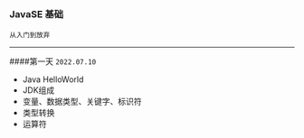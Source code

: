 ### JavaSE 基础 
`从入门到放弃`

-----

####第一天 `2022.07.10`

- Java HelloWorld
- JDK组成
- 变量、数据类型、关键字、标识符
- 类型转换
- 运算符
